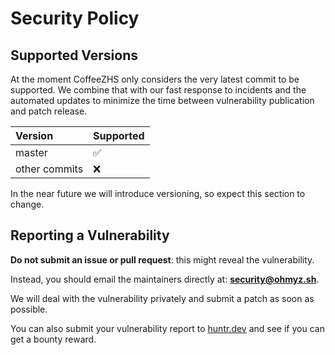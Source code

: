 # Security Policy

## Supported Versions

At the moment CoffeeZHS only considers the very latest commit to be supported.
We combine that with our fast response to incidents and the automated updates
to minimize the time between vulnerability publication and patch release.

| Version        | Supported          |
|:-------------- |:------------------ |
| master         | :white_check_mark: |
| other commits  | :x:                |

In the near future we will introduce versioning, so expect this section to change.

## Reporting a Vulnerability

**Do not submit an issue or pull request**: this might reveal the vulnerability.

Instead, you should email the maintainers directly at: [**security@ohmyz.sh**](mailto:security@ohmyz.sh).

We will deal with the vulnerability privately and submit a patch as soon as possible.

You can also submit your vulnerability report to [huntr.dev](https://huntr.dev/bounties/disclose/?utm_campaign=coffeezhs%2Fcoffeezhs&utm_medium=social&utm_source=github&target=https%3A%2F%2Fgithub.com%2Fcoffeezhs%2Fcoffeezhs) and see if you can get a bounty reward.
